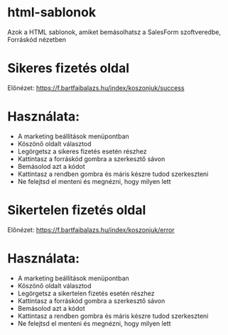 # html-sablonok
Azok a HTML sablonok, amiket bemásolhatsz a SalesForm szoftveredbe, Forráskód nézetben

# Sikeres fizetés oldal
Előnézet: https://f.bartfaibalazs.hu/index/koszonjuk/success

# Használata:
- A marketing beállítások menüpontban
- Köszönő oldalt választod
- Legörgetsz a sikeres fizetés esetén részhez
- Kattintasz a forráskód gombra a szerkesztő sávon
- Bemásolod azt a kódot
- Kattintasz a rendben gombra és máris készre tudod szerkeszteni
- Ne felejtsd el menteni és megnézni, hogy milyen lett


# Sikertelen fizetés oldal
Előnézet: https://f.bartfaibalazs.hu/index/koszonjuk/error

# Használata:
- A marketing beállítások menüpontban
- Köszönő oldalt választod
- Legörgetsz a sikertelen fizetés esetén részhez
- Kattintasz a forráskód gombra a szerkesztő sávon
- Bemásolod azt a kódot
- Kattintasz a rendben gombra és máris készre tudod szerkeszteni
- Ne felejtsd el menteni és megnézni, hogy milyen lett
